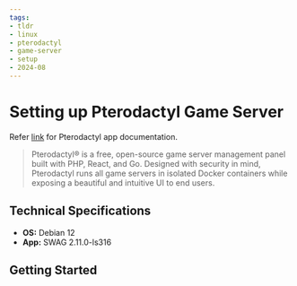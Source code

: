 ```yaml
---
tags:
- tldr
- linux
- pterodactyl
- game-server
- setup
- 2024-08
---
```


# Setting up Pterodactyl Game Server

Refer [link](https://pterodactyl.io/project/introduction.html) for Pterodactyl app documentation. 

> Pterodactyl® is a free, open-source game server management panel built with PHP, React, and Go. Designed with security in mind, Pterodactyl runs all game servers in isolated Docker containers while exposing a beautiful and intuitive UI to end users.

## Technical Specifications

- **OS:** Debian 12
- **App:** SWAG 2.11.0-ls316

## Getting Started

